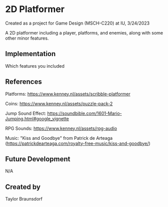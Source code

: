 # 2D Platformer

Created as a project for Game Design (MSCH-C220) at IU, 3/24/2023

A 2D platformer including a player, platforms, and enemies, along with some other minor features. 

## Implementation
Which features you included

## References
  Platforms: https://www.kenney.nl/assets/scribble-platformer

  Coins: https://www.kenney.nl/assets/puzzle-pack-2

  Jump Sound Effect: https://soundbible.com/1601-Mario-Jumping.html#google_vignette

  RPG Sounds: https://www.kenney.nl/assets/rpg-audio

  Music: "Kiss and Goodbye" from Patrick de Arteaga (https://patrickdearteaga.com/royalty-free-music/kiss-and-goodbye/)

## Future Development
N/A

## Created by
Taylor Braunsdorf
